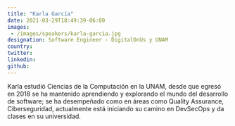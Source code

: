```yaml
---
title: "Karla García"
date: 2021-03-29T18:49:39-06:00
images: 
 - /images/speakers/karla-garcia.jpg
designation: Software Engineer - DigitalOnUs y UNAM
country: 
twitter: 
linkedin: 
github: 
---
```


Karla estudió Ciencias de la Computación en la UNAM, desde que egresó en 2018 se ha mantenido aprendiendo y explorando el mundo del desarrollo de software; se ha desempeñado como en áreas como Quality Assurance, Ciberseguridad, actualmente está iniciando su camino en DevSecOps y da clases en su universidad.
